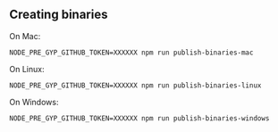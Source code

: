 ## Creating binaries

On Mac:

```
NODE_PRE_GYP_GITHUB_TOKEN=XXXXXX npm run publish-binaries-mac
```

On Linux:

```
NODE_PRE_GYP_GITHUB_TOKEN=XXXXXX npm run publish-binaries-linux
```

On Windows:

```
NODE_PRE_GYP_GITHUB_TOKEN=XXXXXX npm run publish-binaries-windows
```

